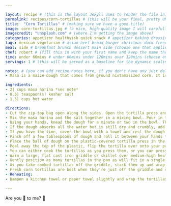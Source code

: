 ```yaml
---

layout: recipe # (this is the layout Jekyll uses to render the file in)
permalink: recipes/corn-tortillas # (this will be your final, pretty URL)
title:  "Corn Tortillas" # (making sure we have a good title)
image: corn-tortillas.jpg # (a nice, high-quality image I will carefully select for you)
imagecredit: "unsplash.com" # (where I'm getting the image above)
categories: appetizer healthyish quick snack # appetizer baking dressing drink grill healthyish marinade oven pickling quick raw salad sandwich sauce snack soup
tags: mexican vegetarian # asian beef bread burger christmas duck french fruit indian italian mexican nuts pasta pork poultry rice seafood thanksgiving vegetarian
meal: side # breakfast brunch dessert main side (choose one that applies)
chef: robert # (fill this in with your first name and keep the name the same for all your recipes, since each chef has his own collection of recipes)
time: under 60mins # under 60mins under 120mins over 120mins (choose one that applies)
servings: 1 # (this will be served as a baseline for the dynamic scaling)

notes: # (you can add recipe notes here, if you don't have any just delete this whole section and it won't be processed)
- Masa is a maize dough that comes from ground nixtamalized corn. It is used for making corn tortillas, gorditas, tamales, pupusas, and many other Latin American dishes. Its dried and powdered form is called masa harina, masa de harina, and sometimes Maseca, the name of one commercial brand.

ingredients:
- 2| cups masa harina *see note*
- 0.5| teaspoon(s) kosher salt
- 1.5| cups hot water

directions:
- Cut the zip-top bag open along the sides. Open the tortilla press and lay the opened bag on top. (The plastic can be reused indefinitely; just wipe it clean of any dough after each use.)
- Mix the masa harina and the salt together in a mixing bowl. Pour in the water and stir to combine.
- Using your hands, knead the dough for a minute or two in the bowl. The dough is ready when it's smooth, but no longer sticky, and easy forms a ball in your hand. The dough should feel a bit "springy," like Play-Doh.
- If the dough absorbs all the water but is still dry and crumbly, add water a tablespoon at a time. If the dough feels sticky, paste-like, or gummy, add more masa a tablespoon at a time.
- If you have the time, cover the bowl with a towel and rest the dough for 15 to 30 minutes. This gives the masa time to fully absorb the water and improves the taste and texture of the tortillas. You can skip the rest period if you're in a rush.
- Pinch off a few tablespoons of dough and roll it between your hands to form a ball roughly the size of a ping-pong ball. This will make roughly a 6-inch tortilla, and you can adjust the amount of dough you use to make larger or smaller tortillas.
- Place the ball of dough on the plastic-covered tortilla press in the middle of the press. Fold the other side of the plastic bag over the top of the dough. Bring the top of the press down over the dough, then press with the handle to flatten the dough to about 1/8-inch thick. If the tortilla doesn't look quite even after pressing or you'd like it a little thinner, rotate the tortilla in the plastic and re-press.
- Peel away the top of the plastic, flip the tortilla over onto your palm, and peel off the back of the plastic.
- You can either cook the tortillas as you press them, or you can press all the tortillas and then cook them. Keep both the dough and the stack of pressed tortillas covered with clean towels. If you choose to press all the tortillas and then cook them, be careful when peeling each tortilla off the stack — they can stick to each other or break around the edges, especially the ones on the bottom.
- Warm a large, flat cast iron griddle or skillet over medium-high heat. When ready, a few drops of water flicked onto the surface should sizzle immediately and you should be able to hold your hand an inch above the surface for just a second or two.
- Gently position as many tortillas in the pan as will fit in a single layer without overlapping. Cook for 1 to 2 minutes, until the edges are starting to curl up and the bottoms look dry and pebbly. Flip and cook another 1 to 2 minutes on the other side. When done, both sides should be dry to the touch and beginning to show some brown, toasted spots.
- As you take cooked tortillas off the griddle, stack them up and wrap them in a clean kitchen towel. The tortillas will be a bit dry and brittle just off the griddle, but will continue to steam and soften inside the towel as you finish cooking the rest of the batch.
- Fresh corn tortillas are best when they're just off the griddle and still warm, but leftover tortillas are still very good! Let any leftovers cool completely, still wrapped in the towel, then put them in an airtight container or zip-top bag and refrigerate for up to 3 days.
- Reheating:
- Dampen a kitchen towel or paper towel slightly and wrap the tortillas loosely. Microwave in 30-second bursts until the tortillas are warm and pliable. Eat immediately.

--- 
```

<!-- Below is the description, just write what you want or leave it empty 😁 -->
Are you 🌮 to me? 🔪 